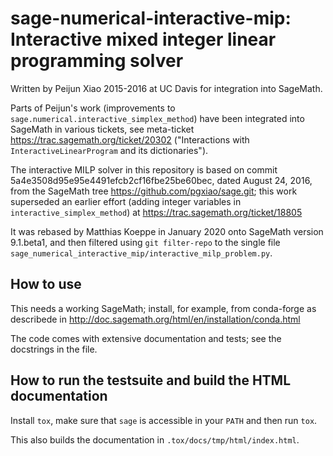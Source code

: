 # sage-numerical-interactive-mip: Interactive mixed integer linear programming solver

Written by Peijun Xiao 2015-2016 at UC Davis for integration into SageMath.

Parts of Peijun's work (improvements to `sage.numerical.interactive_simplex_method`) have been integrated into SageMath in various tickets, see meta-ticket https://trac.sagemath.org/ticket/20302 ("Interactions with `InteractiveLinearProgram` and its dictionaries").

The interactive MILP solver in this repository is based on commit 5a4e3508d95e95e4491efcb2cf16fbe25be60bec, dated August 24, 2016, from the SageMath tree https://github.com/pgxiao/sage.git; this work superseded an earlier effort (adding integer variables in `interactive_simplex_method`) at https://trac.sagemath.org/ticket/18805

It was rebased by Matthias Koeppe in January 2020 onto SageMath version 9.1.beta1, and then filtered using `git filter-repo` to the single file `sage_numerical_interactive_mip/interactive_milp_problem.py`.

## How to use

This needs a working SageMath; install, for example, from conda-forge as describede in http://doc.sagemath.org/html/en/installation/conda.html

The code comes with extensive documentation and tests; see the docstrings in the file.

## How to run the testsuite and build the HTML documentation

Install `tox`, make sure that `sage` is accessible in your `PATH` and then run `tox`.

This also builds the documentation in ``.tox/docs/tmp/html/index.html``.
